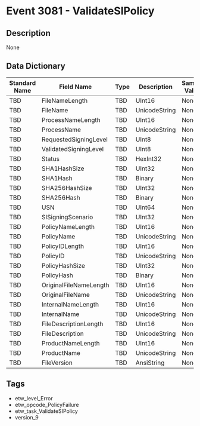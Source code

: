 # Event 3081 - ValidateSIPolicy

## Description
None

## Data Dictionary
|Standard Name|Field Name|Type|Description|Sample Value|
|---|---|---|---|---|
|TBD|FileNameLength|TBD|UInt16|None|None|
|TBD|FileName|TBD|UnicodeString|None|None|
|TBD|ProcessNameLength|TBD|UInt16|None|None|
|TBD|ProcessName|TBD|UnicodeString|None|None|
|TBD|RequestedSigningLevel|TBD|UInt8|None|None|
|TBD|ValidatedSigningLevel|TBD|UInt8|None|None|
|TBD|Status|TBD|HexInt32|None|None|
|TBD|SHA1HashSize|TBD|UInt32|None|None|
|TBD|SHA1Hash|TBD|Binary|None|None|
|TBD|SHA256HashSize|TBD|UInt32|None|None|
|TBD|SHA256Hash|TBD|Binary|None|None|
|TBD|USN|TBD|UInt64|None|None|
|TBD|SISigningScenario|TBD|UInt32|None|None|
|TBD|PolicyNameLength|TBD|UInt16|None|None|
|TBD|PolicyName|TBD|UnicodeString|None|None|
|TBD|PolicyIDLength|TBD|UInt16|None|None|
|TBD|PolicyID|TBD|UnicodeString|None|None|
|TBD|PolicyHashSize|TBD|UInt32|None|None|
|TBD|PolicyHash|TBD|Binary|None|None|
|TBD|OriginalFileNameLength|TBD|UInt16|None|None|
|TBD|OriginalFileName|TBD|UnicodeString|None|None|
|TBD|InternalNameLength|TBD|UInt16|None|None|
|TBD|InternalName|TBD|UnicodeString|None|None|
|TBD|FileDescriptionLength|TBD|UInt16|None|None|
|TBD|FileDescription|TBD|UnicodeString|None|None|
|TBD|ProductNameLength|TBD|UInt16|None|None|
|TBD|ProductName|TBD|UnicodeString|None|None|
|TBD|FileVersion|TBD|AnsiString|None|None|

## Tags
* etw_level_Error
* etw_opcode_PolicyFailure
* etw_task_ValidateSIPolicy
* version_9